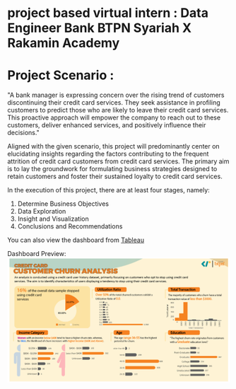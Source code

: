 # project based virtual intern : Data Engineer Bank BTPN Syariah X Rakamin Academy

# **Project Scenario :**
"A bank manager is expressing concern over the rising trend of customers discontinuing their credit card services. They seek assistance in profiling customers to predict those who are likely to leave their credit card services. This proactive approach will empower the company to reach out to these customers, deliver enhanced services, and positively influence their decisions."

Aligned with the given scenario, this project will predominantly center on elucidating insights regarding the factors contributing to the frequent attrition of credit card customers from credit card services. The primary aim is to lay the groundwork for formulating business strategies designed to retain customers and foster their sustained loyalty to credit card services.

In the execution of this project, there are at least four stages, namely:
1. Determine Business Objectives
2. Data Exploration
3. Insight and Visualization
4. Conclusions and Recommendations

You can also view the dashboard from [Tableau](https://public.tableau.com/views/VIXBTPNSyariah-CustomerChurnAnalysis/Dashboard1?:language=en-US&:display_count=n&:origin=viz_share_link)

Dashboard Preview:
![Screenshot of a comment on a GitHub issue showing an image, added in the Markdown, of an Octocat smiling and raising a tentacle.](/Dashboard_Preview.png)
